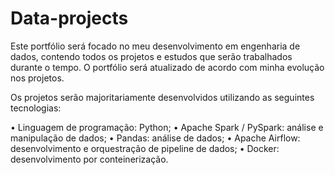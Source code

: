 # Data-projects

Este portfólio será focado no meu desenvolvimento em engenharia de dados, contendo todos os projetos e estudos que serão trabalhados durante o tempo. O portfólio será atualizado de acordo com minha evolução nos projetos.

Os projetos serão majoritariamente desenvolvidos utilizando as seguintes tecnologias:

• Linguagem de programação: Python;
• Apache Spark / PySpark: análise e manipulação de dados;
• Pandas: análise de dados;
• Apache Airflow: desenvolvimento e orquestração de pipeline de dados;
• Docker: desenvolvimento por conteinerização.
